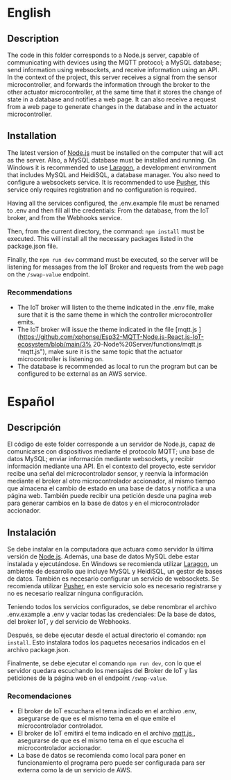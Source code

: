 # English
## Description
The code in this folder corresponds to a Node.js server, capable of communicating with devices using the MQTT protocol; a MySQL database; send information using websockets, and receive information using an API. In the context of the project, this server receives a signal from the sensor microcontroller, and forwards the information through the broker to the other actuator microcontroller, at the same time that it stores the change of state in a database and notifies a web page. It can also receive a request from a web page to generate changes in the database and in the actuator microcontroller.

## Installation
The latest version of [Node.js](https://nodejs.org/es/ "Node.js") must be installed on the computer that will act as the server. Also, a MySQL database must be installed and running. On Windows it is recommended to use [Laragon](https://laragon.org/download/index.html "Laragon"), a development environment that includes MySQL and HeidiSQL, a database manager. You also need to configure a websockets service. It is recommended to use [Pusher](https://pusher.com/ "Pusher"), this service only requires registration and no configuration is required.

Having all the services configured, the .env.example file must be renamed to .env and then fill all the credentials: From the database, from the IoT broker, and from the Webhooks service.

Then, from the current directory, the command: `npm install` must be executed. This will install all the necessary packages listed in the package.json file.

Finally, the `npm run dev` command must be executed, so the server will be listening for messages from the IoT Broker and requests from the web page on the `/swap-value` endpoint.

###  Recommendations
- The IoT broker will listen to the theme indicated in the .env file, make sure that it is the same theme in which the controller microcontroller emits.
- The IoT broker will issue the theme indicated in the file [mqtt.js ](https://github.com/xphonse/Esp32-MQTT-Node.js-React.js-IoT-ecosystem/blob/main/3% 20-Node%20Server/functions/mqtt.js "mqtt.js"), make sure it is the same topic that the actuator microcontroller is listening on.
- The database is recommended as local to run the program but can be configured to be external as an AWS service.

# Español
## Descripción
El código de este folder corresponde a un servidor de Node.js, capaz de comunicarse con dispositivos mediante el protocolo MQTT; una base de datos MySQL; enviar información mediante websockets, y recibir información mediante una API. En el contexto del proyecto, este servidor recibe una señal del microcontrolador sensor, y reenvía la información mediante el broker al otro microcontrolador accionador, al mismo tiempo que almacena el cambio de estado en una base de datos y notifica a una página web. También puede recibir una petición desde una pagina web para generar cambios en la base de datos y en el microcontrolador accionador.

## Instalación
Se debe instalar en la computadora que actuara como servidor la última versión de [Node.js](https://nodejs.org/es/ "Node.js"). Además, una base de datos MySQL debe estar instalada y ejecutándose. En Windows se recomienda utilizar [Laragon](https://laragon.org/download/index.html "Laragon"), un ambiente de desarrollo que incluye MySQL y HeidiSQL, un gestor de bases de datos. También es necesario configurar un servicio de websockets. Se recomienda utilizar [Pusher](https://pusher.com/ "Pusher"), en este servicio solo es necesario registrarse y no es necesario realizar ninguna configuración.

Teniendo todos los servicios configurados, se debe renombrar el archivo .env.example a .env y vaciar todas las credenciales: De la base de datos, del broker IoT, y del servicio de Webhooks.

Después, se debe ejecutar desde el actual directorio el comando: `npm install`. Esto instalara todos los paquetes necesarios indicados en el archivo package.json. 

Finalmente, se debe ejecutar el comando `npm run dev`, con lo que el servidor quedara escuchando los mensajes del Broker de IoT y las peticiones de la página web en el endpoint `/swap-value`.

###  Recomendaciones
- El broker de IoT escuchara el tema indicado en el archivo .env, asegurarse de que es el mismo tema en el que emite el microcontrolador controlador.
- El broker de IoT emitirá el tema indicado en el archivo [mqtt.js ](https://github.com/xphonse/Esp32-MQTT-Node.js-React.js-IoT-ecosystem/blob/main/3%20-Node%20Server/functions/mqtt.js "mqtt.js "), asegurarse de que es el mismo tema en el que escucha el microcontrolador accionador.
- La base de datos se recomienda como local para poner en funcionamiento el programa pero puede ser configurada para ser externa como la de un servicio de AWS.
